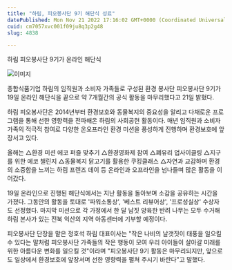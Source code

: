 ```yaml
---
title: "하림, 피오봉사단 9기 해단식 성료"
datePublished: Mon Nov 21 2022 17:16:02 GMT+0000 (Coordinated Universal Time)
cuid: cm7057xvc001f09ju8q3p2g48
slug: 4838

---
```



하림 피오봉사단 9기가 온라인 해단식

![이미지](https://cdn.hashnode.com/res/hashnode/image/upload/v1739257853710/d2c6aa10-124c-4e7a-b6e1-303fa22e7fc1.jpeg)

종합식품기업 하림의 임직원과 소비자 가족들로 구성된 환경 봉사단 피오봉사단 9기가 19일 온라인 해단식을 끝으로 약 7개월간의 공식 활동을 마무리했다고 21일 밝혔다.

하림 피오봉사단은 2014년부터 환경보호와 동물복지의 중요성을 알리고 다채로운 프로그램을 통해 선한 영향력을 전파해온 하림의 사회공헌 활동이다. 매년 임직원과 소비자 가족의 적극적 참여로 다양한 온오프라인 환경 미션을 풍성하게 진행하며 환경보호에 앞장서고 있다.

올해는 △환경 미션 에코 퍼즐 맞추기 △환경영화제 참여 △폐유리 업사이클링 △지구를 위한 에코 챌린지 △동물복지 닭고기를 활용한 쿠킹클래스 △자연과 교감하며 환경의 소중함을 느끼는 하림 프렌즈 데이 등 온라인과 오프라인을 넘나들며 많은 활동을 이어갔다.

19일 온라인으로 진행된 해단식에서는 지난 활동을 돌아보며 소감을 공유하는 시간을 가졌다. 그동안의 활동을 토대로 '파워소통상', '베스트 리뷰어상', '프로성실상' 수상자도 선정했다. 마지막 미션으로 각 가정에서 한 달 남짓 양육한 반려 나무는 모두 수거해 하림 본사가 있는 전북 익산의 지역 아동센터에 기부할 예정이다.

피오봉사단 단장을 맡은 정호석 하림 대표이사는 "작은 나비의 날갯짓이 태풍을 일으킬 수 있다는 말처럼 피오봉사단 가족들의 작은 행동이 모여 우리 아이들이 살아갈 미래를 위한 아름다운 변화를 일으킬 것"이라며 "피오봉사단 9기 활동은 마무리되지만, 앞으로도 일상에서 환경보호에 앞장서며 선한 영향력을 펼쳐 주시기 바란다"고 말했다.